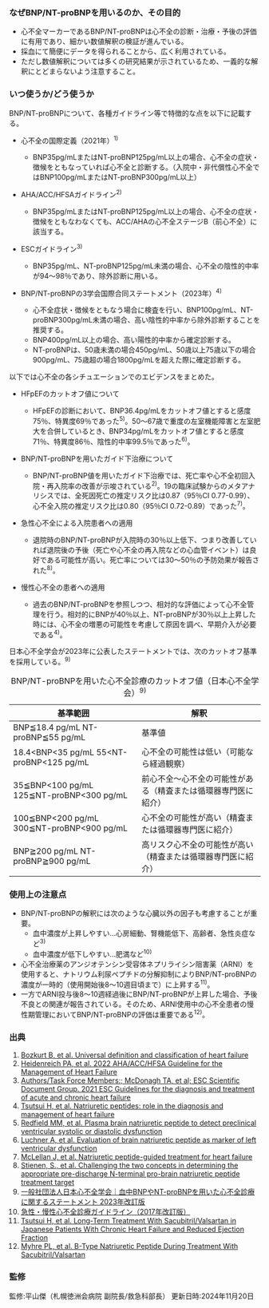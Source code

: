 ### なぜBNP/NT-proBNPを用いるのか、その目的

* 心不全マーカーであるBNP/NT-proBNPは心不全の診断・治療・予後の評価に有用であり、細かい数値解釈の検証が進んでいる。
* 採血にて簡便にデータを得られることから、広く利用されている。
* ただし数値解釈については多くの研究結果が示されているため、一義的な解釈にとどまらないよう注意すること。

### いつ使うか/どう使うか

BNP/NT-proBNPについて、各種ガイドライン等で特徴的な点を以下に記載する。

 - 心不全の国際定義（2021年）<sup>1)</sup>
   - BNP35pg/mLまたはNT-proBNP125pg/mL以上の場合、心不全の症状・徴候をともなっていれば心不全と診断する。（入院中・非代償性心不全ではBNP100pg/mLまたはNT-proBNP300pg/mL以上）

 - AHA/ACC/HFSAガイドライン<sup>2)</sup>
   - BNP35pg/mLまたはNT-proBNP125pg/mL以上の場合、心不全の症状・徴候をともなわなくても、ACC/AHAの心不全ステージB（前心不全）に該当する。

 - ESCガイドライン<sup>3)</sup>
   - BNP35pg/mL、NT-proBNP125pg/mL未満の場合、心不全の陰性的中率が94〜98％であり、除外診断に用いる。

 - BNP/NT-proBNPの3学会国際合同ステートメント（2023年）<sup>4)</sup>

   - 心不全症状・徴候をともなう場合に検査を行い、BNP100pg/mL、NT-proBNP300pg/mL未満の場合、高い陰性的中率から除外診断することを推奨する。
   - BNP400pg/mL以上の場合、高い陽性的中率から確定診断する。
   - NT-proBNPは、50歳未満の場合450pg/mL、50歳以上75歳以下の場合900pg/mL、75歳超の場合1800pg/mLを超えた際に確定診断する。

以下では心不全の各シチュエーションでのエビデンスをまとめた。

 - HFpEFのカットオフ値について  
   - HFpEFの診断において、BNP36.4pg/mLをカットオフ値とすると感度75％、特異度69％であった<sup>5)</sup>。50〜67歳で重度の左室機能障害と左室肥大を合併しているとき、BNP34pg/mLをカットオフ値とすると感度71％、特異度86％、陰性的中率99.5％であった<sup>6)</sup>。

 - BNP/NT-proBNPを用いたガイド下治療について  
   - BNP/NT-proBNP値を用いたガイド下治療では、死亡率や心不全初回入院・再入院率の改善が示唆されている<sup>2)</sup>。19の臨床試験からのメタアナリシスでは、全死因死亡の推定リスク比は0.87（95％CI 0.77-0.99）、心不全入院の推定リスク比は0.80（95％CI 0.72-0.89）であった<sup>7)</sup>。

 - 急性心不全による入院患者への適用  
   - 退院時のBNP/NT-proBNPが入院時の30％以上低下、つまり改善していれば退院後の予後（死亡や心不全の再入院などの心血管イベント）は良好である可能性が高い。死亡率については30〜50％の予防効果が報告された<sup>8)</sup>。

 - 慢性心不全の患者への適用  
   - 過去のBNP/NT-proBNPを参照しつつ、相対的な評価によって心不全管理を行う。相対的にBNPが40％以上、NT-proBNPが30％以上上昇した時には、心不全の増悪の可能性を考慮して原因を調べ、早期介入が必要である<sup>4)</sup>。

日本心不全学会が2023年に公表したステートメントでは、次のカットオフ基準を採用している。<sup>9)</sup>

<table>
  <caption>
    BNP/NT-proBNPを用いた心不全診療のカットオフ値（日本心不全学会）<sup>9)</sup>
  </caption>
  <thead>
    <tr>
      <th>基準範囲</th>
      <th>解釈</th>
    </tr>
  </thead>
  <tbody>
    <tr>
      <td>BNP≦18.4 pg/mL NT-proBNP≦55 pg/mL</td>
      <td>基準値</td>
    </tr>
    <tr>
      <td>18.4&lt;BNP&lt;35 pg/mL 55&lt;NT-proBNP&lt;125 pg/mL</td>
      <td>心不全の可能性は低い（可能なら経過観察）</td>
    </tr>
    <tr>
      <td>35≦BNP&lt;100 pg/mL 125≦NT-proBNP&lt;300 pg/mL</td>
      <td>前心不全〜心不全の可能性がある（精査または循環器専門医に紹介）</td>
    </tr>
    <tr>
      <td>100≦BNP&lt;200 pg/mL 300≦NT-proBNP&lt;900 pg/mL</td>
      <td>心不全の可能性が高い（精査または循環器専門医に紹介）</td>
    </tr>
    <tr>
      <td>BNP≧200 pg/mL NT-proBNP≧900 pg/mL</td>
      <td>高リスク心不全の可能性が高い（精査または循環器専門医に紹介）</td>
    </tr>
  </tbody>
</table>

### 使用上の注意点

* BNP/NT-proBNPの解釈には次のような心臓以外の因子も考慮することが重要。
  * 血中濃度が上昇しやすい…心房細動、腎機能低下、高齢者、急性炎症など<sup>3)</sup>
  * 血中濃度が低下しやすい…肥満など<sup>10)</sup>
* 心不全治療薬のアンジオテンシン受容体ネプリライシン阻害薬（ARNI）を使用すると、ナトリウム利尿ペプチドの分解抑制によりBNP/NT-proBNPの濃度が一時的（使用開始後8〜10週目頃まで）に上昇する<sup>11)</sup>。
* 一方でARNI投与後8〜10週経過後にBNP/NT-proBNPが上昇した場合、予後不良との関連が報告されている。そのため、ARNI使用中の心不全患者の慢性期管理においてBNP/NT-proBNPの評価は重要である<sup>12)</sup>。

### 出典

1. [Bozkurt B, et al. Universal definition and classification of heart failure](https://pubmed.ncbi.nlm.nih.gov/33605000/)
2. [Heidenreich PA, et al. 2022 AHA/ACC/HFSA Guideline for the Management of Heart Failure](https://pubmed.ncbi.nlm.nih.gov/35363499/)
3. [Authors/Task Force Members:; McDonagh TA, et al; ESC Scientific Document Group. 2021 ESC Guidelines for the diagnosis and treatment of acute and chronic heart failure](https://pubmed.ncbi.nlm.nih.gov/35083827/)
4. [Tsutsui H, et al. Natriuretic peptides: role in the diagnosis and management of heart failure](https://pubmed.ncbi.nlm.nih.gov/37098791/)
5. [Redfield MM, et al. Plasma brain natriuretic peptide to detect preclinical ventricular systolic or diastolic dysfunction](https://pubmed.ncbi.nlm.nih.gov/15184280/)
6. [Luchner A, et al. Evaluation of brain natriuretic peptide as marker of left ventricular dysfunction](https://pubmed.ncbi.nlm.nih.gov/10954005/)
7. [McLellan J, et al. Natriuretic peptide-guided treatment for heart failure](https://pubmed.ncbi.nlm.nih.gov/31326896/)
8. [Stienen, S., et al. Challenging the two concepts in determining the appropriate pre-discharge N-terminal pro-brain natriuretic peptide treatment target](https://pubmed.ncbi.nlm.nih.gov/26222618/)
9. [一般社団法人日本心不全学会｜血中BNPやNT-proBNPを用いた心不全診療に関するステートメント 2023年改訂版](https://www.asas.or.jp/jhfs/topics/bnp20231017.html)
10. [急性・慢性心不全診療ガイドライン（2017年改訂版）](https://www.j-circ.or.jp/cms/wp-content/uploads/2017/06/JCS2017_tsutsui_h.pdf)
11. [Tsutsui H, et al. Long-Term Treatment With Sacubitril/Valsartan in Japanese Patients With Chronic Heart Failure and Reduced Ejection Fraction](https://pubmed.ncbi.nlm.nih.gov/37635080/)
12. [Myhre PL, et al. B-Type Natriuretic Peptide During Treatment With Sacubitril/Valsartan](https://pubmed.ncbi.nlm.nih.gov/30846338/)

### 監修
監修:平山傑（札幌徳洲会病院 副院長/救急科部長）
更新日時:2024年11月20日